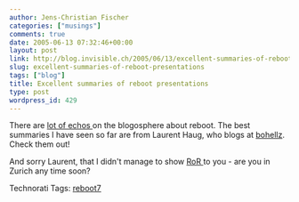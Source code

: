 ```yaml
---
author: Jens-Christian Fischer
categories: ["musings"]
comments: true
date: 2005-06-13 07:32:46+00:00
layout: post
link: http://blog.invisible.ch/2005/06/13/excellent-summaries-of-reboot-presentations/
slug: excellent-summaries-of-reboot-presentations
tags: ["blog"]
title: Excellent summaries of reboot presentations
type: post
wordpress_id: 429
---
```



There are [lot of echos ](http://www.technorati.com/tag/reboot7)on the blogosphere about reboot. The best summaries I have seen so far are from Laurent Haug, who blogs at [bohellz](http://bohellz.blogspot.com/). Check them out! 



And sorry Laurent, that I didn't manage to show [RoR ](http://bohellz.blogspot.com/)to you - are you in Zurich any time soon?


Technorati Tags: [reboot7](http://technorati.com/tag/reboot7)

